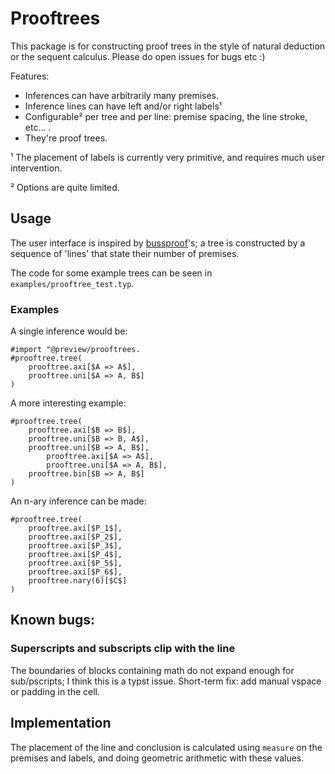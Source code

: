 # Prooftrees

This package is for constructing proof trees in the style of natural deduction or the sequent calculus. Please do open issues for bugs etc :)

Features:
- Inferences can have arbitrarily many premises.
- Inference lines can have left and/or right labels¹
- Configurable² per tree and per line: premise spacing, the line stroke, etc... .
- They're proof trees.

¹ The placement of labels is currently very primitive, and requires much user intervention.

² Options are quite limited.

## Usage

The user interface is inspired by [bussproof](https://ctan.org/pkg/bussproofs)'s; a tree is constructed by a sequence of 'lines' that state their number of premises.

The code for some example trees can be seen in `examples/prooftree_test.typ`.

### Examples

A single inference would be:
```typst
#import "@preview/prooftrees.
#prooftree.tree(
    prooftree.axi[$A => A$],
    prooftree.uni[$A => A, B$]
)
```

A more interesting example:
```typst
#prooftree.tree(
    prooftree.axi[$B => B$],
    prooftree.uni[$B => B, A$],
    prooftree.uni[$B => A, B$],
        prooftree.axi[$A => A$],
        prooftree.uni[$A => A, B$],
    prooftree.bin[$B => A, B$]
)
```

An n-ary inference can be made:
```typst
#prooftree.tree(
    prooftree.axi[$P_1$],
    prooftree.axi[$P_2$],
    prooftree.axi[$P_3$],
    prooftree.axi[$P_4$],
    prooftree.axi[$P_5$],
    prooftree.axi[$P_6$],
    prooftree.nary(6)[$C$]
)
```

## Known bugs:

### Superscripts and subscripts clip with the line
The boundaries of blocks containing math do not expand enough for sub/pscripts; I think this is a typst issue.
Short-term fix: add manual vspace or padding in the cell.


## Implementation

The placement of the line and conclusion is calculated using `measure` on the premises and labels, and doing geometric arithmetic with these values.


